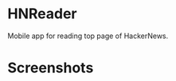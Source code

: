 # HNReader

Mobile app for reading top page of HackerNews.

# Screenshots
[](screenshots/home.jpeg)
[](screenshots/comments.jpeg)
[](screenshots/website.jpeg)

